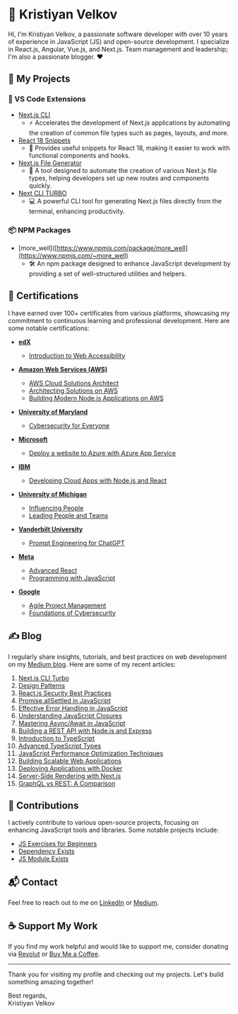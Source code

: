 # 👋 Kristiyan Velkov

Hi, I'm Kristiyan Velkov, a passionate software developer with over 10 years of experience in JavaScript (JS) and open-source development. I specialize in  React.js, Angular, Vue.js, and Next.js. Team management and leadership; I'm also a passionate blogger. ❤️

## 🚀 My Projects

### 🔌 VS Code Extensions

- [Next.js CLI](https://marketplace.visualstudio.com/items?itemName=KristiyanVelkov.nextjs-cli)
  - ⚡ Accelerates the development of Next.js applications by automating the creation of common file types such as pages, layouts, and more.
- [React 18 Snippets](https://marketplace.visualstudio.com/items?itemName=KristiyanVelkov.react-18-snippets)
  - 📝 Provides useful snippets for React 18, making it easier to work with functional components and hooks.
- [Next.js File Generator](https://marketplace.visualstudio.com/items?itemName=KristiyanVelkov.nextjs-file-gelenator)
  - 📁 A tool designed to automate the creation of various Next.js file types, helping developers set up new routes and components quickly.
- [Next CLI TURBO](https://marketplace.visualstudio.com/items?itemName=KristiyanVelkov.next-cli-turbo)
  - 💻 A powerful CLI tool for generating Next.js files directly from the terminal, enhancing productivity.

### 📦 NPM Packages

- [more_well]([https://www.npmjs.com/package/more_well](https://www.npmjs.com/~more_well)
  - 🛠️ An npm package designed to enhance JavaScript development by providing a set of well-structured utilities and helpers.

## 📜 Certifications

I have earned over 100+ certificates from various platforms, showcasing my commitment to continuous learning and professional development. Here are some notable certifications:


- **[edX](https://www.edx.org/)**
  - [Introduction to Web Accessibility](https://courses.edx.org/certificates/47b731dabb4f464db2d01740eaf8357f)

- **[Amazon Web Services (AWS)](https://www.aws.training/)**
  - [AWS Cloud Solutions Architect](https://www.coursera.org/account/accomplishments/professional-cert/44TP3RUYAZGW)
  - [Architecting Solutions on AWS](https://www.coursera.org/account/accomplishments/verify/YK37U9LC9ZAJ)
  - [Building Modern Node.js Applications on AWS](https://www.coursera.org/account/accomplishments/verify/QYXXZFSPSVWY)

- **[University of Maryland](https://www.umd.edu/)**
  - [Cybersecurity for Everyone](https://www.coursera.org/account/accomplishments/verify/FJ97HMPVJZQV)

- **[Microsoft](https://www.microsoft.com/en-us/learning/default.aspx)**
  - [Deploy a website to Azure with Azure App Service](https://www.coursera.org/account/accomplishments/verify/DGECWWTN6DVU)

- **[IBM](https://www.ibm.com/training/)**
  - [Developing Cloud Apps with Node.js and React](https://www.coursera.org/account/accomplishments/verify/KU2Y5ES3LD2W)

- **[University of Michigan](https://www.umich.edu/)**
  - [Influencing People](https://www.coursera.org/account/accomplishments/verify/YVRG2FERWNB8) 
  - [Leading People and Teams](https://www.coursera.org/account/accomplishments/verify/JMVY822HJQ3T)

- **[Vanderbilt University](https://www.vanderbilt.edu/)**
  - [Prompt Engineering for ChatGPT](https://www.coursera.org/account/accomplishments/verify/5NUWMPNYQ2RA)

- **[Meta](https://www.coursera.org/meta)**
  - [Advanced React](https://www.coursera.org/account/accomplishments/verify/YNAY9PSDEAYJ)
  - [Programming with JavaScript](https://www.coursera.org/account/accomplishments/verify/RS2FGZQMXQ2H)

- **[Google](https://www.coursera.org/google)**
  - [Agile Project Management](https://www.coursera.org/account/accomplishments/verify/NGCWEQ5CX2WU)
  - [Foundations of Cybersecurity](https://www.coursera.org/account/accomplishments/verify/PU744GEW43TV)


## ✍️ Blog

I regularly share insights, tutorials, and best practices on web development on my [Medium blog](https://medium.com/@kristiyan.velkov). Here are some of my recent articles:

1. [Next.js CLI Turbo](https://medium.com/@kristiyan.velkov/next-js-cli-turbo-f0b6cf768136)
2. [Design Patterns](https://medium.com/@kristiyan.velkov/list/design-patterns-137f8ace106b)
3. [React.js Security Best Practices](https://medium.com/@kristiyan.velkov/react-js-security-best-practices-37ebe38ee1)
4. [Promise.allSettled in JavaScript](https://medium.com/@kristiyan.velkov/promise-allsettled-in-javascript-385433e41e)
5. [Effective Error Handling in JavaScript](https://medium.com/@kristiyan.velkov/effective-error-handling-in-javascript-573d5a5e6d1a)
6. [Understanding JavaScript Closures](https://medium.com/@kristiyan.velkov/understanding-javascript-closures-c1a4e2a7f5d8)
7. [Mastering Async/Await in JavaScript](https://medium.com/@kristiyan.velkov/mastering-async-await-in-javascript-19a5a8bfb7d0)
8. [Building a REST API with Node.js and Express](https://medium.com/@kristiyan.velkov/building-a-rest-api-with-node-js-and-express-2e0d8e9e0a4d)
9. [Introduction to TypeScript](https://medium.com/@kristiyan.velkov/introduction-to-typescript-7c5b2dcb3f4c)
10. [Advanced TypeScript Types](https://medium.com/@kristiyan.velkov/advanced-typescript-types-f2b0e7e89c8b)
11. [JavaScript Performance Optimization Techniques](https://medium.com/@kristiyan.velkov/javascript-performance-optimization-techniques-3d7f6f4f5c8e)
12. [Building Scalable Web Applications](https://medium.com/@kristiyan.velkov/building-scalable-web-applications-9b1f8f8a5e9d)
13. [Deploying Applications with Docker](https://medium.com/@kristiyan.velkov/deploying-applications-with-docker-4a2e8f9e2c9d)
14. [Server-Side Rendering with Next.js](https://medium.com/@kristiyan.velkov/server-side-rendering-with-next-js-5d7f5f5f6e8d)
15. [GraphQL vs REST: A Comparison](https://medium.com/@kristiyan.velkov/graphql-vs-rest-a-comparison-3e7f7f7f8f8e)

## 🌟 Contributions

I actively contribute to various open-source projects, focusing on enhancing JavaScript tools and libraries. Some notable projects include:

- [JS Exercises for Beginners](https://github.com/kristiyan-velkov/js-exercises-beginners)
- [Dependency Exists](https://github.com/kristiyan-velkov/dependency-exists)
- [JS Module Exists](https://github.com/kristiyan-velkov/js-module-exists)

## 📬 Contact

Feel free to reach out to me on [LinkedIn](https://www.linkedin.com/in/kristiyan-velkov-763130b3/) or [Medium](https://medium.com/@kristiyan.velkov).

## ☕ Support My Work

If you find my work helpful and would like to support me, consider donating via [Revolut](https://revolut.me/kristiyanvelkov) or [Buy Me a Coffee](https://www.buymeacoffee.com/kristiyanvelkov).

---

Thank you for visiting my profile and checking out my projects. Let's build something amazing together!

Best regards,  
Kristiyan Velkov
